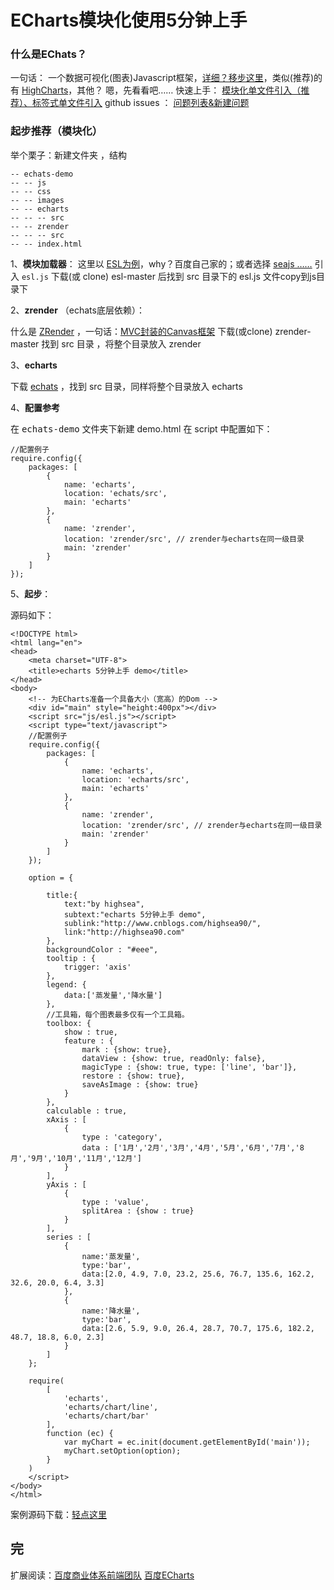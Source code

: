 ECharts模块化使用5分钟上手
========

### 什么是EChats？

一句话： 一个数据可视化(图表)Javascript框架，[详细？移步这里][1]，类似(推荐)的有 [HighCharts][4]，其他？ 嗯，先看看吧……
快速上手： [模块化单文件引入（推荐）、标签式单文件引入][2]
github issues ： [问题列表&新建问题][3]

### 起步推荐（模块化）

举个栗子：新建文件夹 ，结构

    -- echats-demo
    -- -- js
    -- -- css
    -- -- images 
    -- -- echarts
    -- -- -- src
    -- -- zrender
    -- -- -- src
    -- -- index.html

1、**模块加载器**： 这里以 [ESL为例][5]，why？百度自己家的；或者选择 [seajs ……][6]
引入 <code>esl.js</code> 下载(或 clone) esl-master 后找到 src 目录下的 esl.js 文件copy到js目录下

2、**zrender** （echats底层依赖）：

什么是 [ZRender][8] ，一句话：[MVC封装的Canvas框架][7]
下载(或clone) zrender-master 找到 src 目录 ，将整个目录放入 zrender

3、**echarts**

下载 [echats][9] ，找到 src 目录，同样将整个目录放入 echarts

4、**配置参考**

在 <kbd>echats-demo</kbd> 文件夹下新建 demo.html 在 script 中配置如下：

    //配置例子
    require.config({
        packages: [
            {
                name: 'echarts',
                location: 'echats/src',      
                main: 'echarts'
            },
            {
                name: 'zrender',
                location: 'zrender/src', // zrender与echarts在同一级目录
                main: 'zrender'
            }
        ]
    });


5、**起步**：

源码如下：


    <!DOCTYPE html>
    <html lang="en">
    <head>
        <meta charset="UTF-8">
        <title>echarts 5分钟上手 demo</title>
    </head>
    <body>
        <!-- 为ECharts准备一个具备大小（宽高）的Dom -->
        <div id="main" style="height:400px"></div>
        <script src="js/esl.js"></script>
        <script type="text/javascript">
        //配置例子
        require.config({
            packages: [
                {
                    name: 'echarts',
                    location: 'echarts/src',      
                    main: 'echarts'
                },
                {
                    name: 'zrender',
                    location: 'zrender/src', // zrender与echarts在同一级目录
                    main: 'zrender'
                }
            ]
        });

        option = {

            title:{
                text:"by highsea",
                subtext:"echarts 5分钟上手 demo",
                sublink:"http://www.cnblogs.com/highsea90/",
                link:"http://highsea90.com"
            },
            backgroundColor : "#eee",
            tooltip : {
                trigger: 'axis'
            },
            legend: {
                data:['蒸发量','降水量']
            },
            //工具箱，每个图表最多仅有一个工具箱。
            toolbox: {
                show : true,
                feature : {
                    mark : {show: true},
                    dataView : {show: true, readOnly: false},
                    magicType : {show: true, type: ['line', 'bar']},
                    restore : {show: true},
                    saveAsImage : {show: true}
                }
            },
            calculable : true,
            xAxis : [
                {
                    type : 'category',
                    data : ['1月','2月','3月','4月','5月','6月','7月','8月','9月','10月','11月','12月']
                }
            ],
            yAxis : [
                {
                    type : 'value',
                    splitArea : {show : true}
                }
            ],
            series : [
                {
                    name:'蒸发量',
                    type:'bar',
                    data:[2.0, 4.9, 7.0, 23.2, 25.6, 76.7, 135.6, 162.2, 32.6, 20.0, 6.4, 3.3]
                },
                {
                    name:'降水量',
                    type:'bar',
                    data:[2.6, 5.9, 9.0, 26.4, 28.7, 70.7, 175.6, 182.2, 48.7, 18.8, 6.0, 2.3]
                }
            ]
        };

        require(
            [
                'echarts',
                'echarts/chart/line',
                'echarts/chart/bar'
            ],
            function (ec) {
                var myChart = ec.init(document.getElementById('main'));
                myChart.setOption(option);
            }
        )
        </script>
    </body>
    </html>


案例源码下载：[轻点这里][10]




完
--------
扩展阅读：[百度商业体系前端团队][11]  [百度ECharts][12]



[1]: http://highsea90.com/t/echarts-2.1.10/                         "详细介绍Echats"
[2]: http://highsea90.com/t/echarts-2.1.10/doc/start.html           "快速上手"
[3]: https://github.com/ecomfe/echarts/issues?q=is%3Aopen           "问题列表&新建问题"
[4]: http://www.highcharts.com/                                     "highcharts"
[5]: https://github.com/ecomfe/esl                                  "前端模块管理ESL"
[6]: http://seajs.org/docs/                                         "SeaJs"
[7]: https://github.com/ecomfe/zrender                              "ZRender GitHub"
[8]: http://ecomfe.github.io/zrender/                               "ZRender 官网"
[9]: http://echarts.baidu.com/build/echarts-2.1.10.zip              "echarts 2.1.10"
[10]: http://pan.baidu.com/s/1c0leOjY                               "案例源码下载"
[11]: http://ecomfe.github.io/                                      "百度商业体系前端团队"
[12]: http://echarts.baidu.com/index.html                           "百度ECharts"